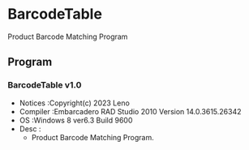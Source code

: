 # BarcodeTable
 Product Barcode Matching Program

## Program

### BarcodeTable v1.0
- Notices :Copyright(c) 2023 Leno
- Compiler :Embarcadero RAD Studio 2010 Version 14.0.3615.26342
- OS :Windows 8 ver6.3 Build 9600
- Desc :
	- Product Barcode Matching Program.